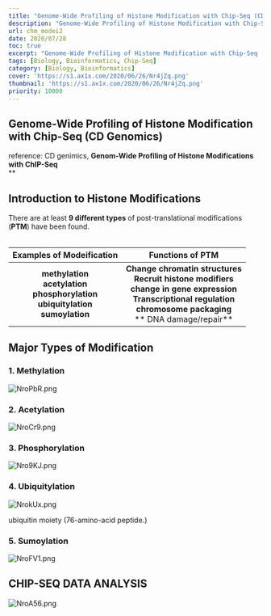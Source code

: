 ```yaml
---
title: "Genome-Wide Profiling of Histone Modification with Chip-Seq (CD Genomics)"
description: "Genome-Wide Profiling of Histone Modification with Chip-Seq (CD Genomics)"
url: chm_modei2
date: 2020/07/28
toc: true
excerpt: "Genome-Wide Profiling of Histone Modification with Chip-Seq (CD Genomics)"
tags: [Biology, Bioinformatics, Chip-Seq]
category: [Biology, Bioinformatics]
cover: 'https://s1.ax1x.com/2020/06/26/Nr4jZq.png'
thumbnail: 'https://s1.ax1x.com/2020/06/26/Nr4jZq.png'
priority: 10000
---
```


## Genome-Wide Profiling of Histone Modification with Chip-Seq (CD Genomics)

reference: CD genimics, **Genom-Wide Profiling of Histone Modifications with ChIP-Seq**<br />**
<a name="Ri2QX"></a>
## Introduction to Histone Modifications
There are at least **9 different types** of post-translational modifications (**PTM**) have been found.<br />
<br />


| Examples of Modeification | Functions of PTM |
| :---: | :---: |
| **methylation**<br />**acetylation**<br />**phosphorylation**<br />**ubiquitylation**<br />**sumoylation** | **Change chromatin structures**<br />**Recruit histone modifiers**<br />**change in gene expression**<br />**Transcriptional regulation**<br />**chromosome packaging**<br />** DNA damage/repair** |



<a name="lIZSv"></a>
## Major Types of Modification
<a name="rPOVj"></a>
### 1. Methylation
![NroPbR.png](https://s1.ax1x.com/2020/06/26/NroPbR.png)
### 2. Acetylation
![NroCr9.png](https://s1.ax1x.com/2020/06/26/NroCr9.png)
### 3. Phosphorylation
![Nro9KJ.png](https://s1.ax1x.com/2020/06/26/Nro9KJ.png)
### 4. Ubiquitylation
![NrokUx.png](https://s1.ax1x.com/2020/06/26/NrokUx.png)

ubiquitin moiety (76-amino-acid peptide.)<br />

<a name="olIqU"></a>
### 5. Sumoylation

![NroFV1.png](https://s1.ax1x.com/2020/06/26/NroFV1.png)

## CHIP-SEQ DATA ANALYSIS

![NroA56.png](https://s1.ax1x.com/2020/06/26/NroA56.png)




